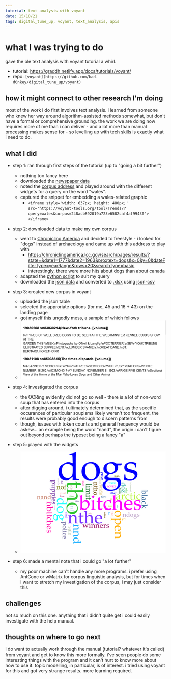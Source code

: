 ```yaml
---
tutorial: text analysis with voyant
date: 15/10/21
tags: digital_tune_up, voyant, text_analysis, apis
---
```


# what I was trying to do

gave the ole text analysis with voyant tutorial a whirl. 

+ tutorial: https://graddh.netlify.app/docs/tutorials/voyant/
+ repo: `[voyant](https://github.com/bad-d0nkey/digital_tune_up/voyant)`

## how it might connect to other research I'm doing

most of the work i do first involves text analysis. i learned from someone who knew her way around algorithm-assisted methods somewhat, but don't have a formal or comprehensive grounding. the work we are doing now requires more of me than i can deliver - and a lot more than manual processing makes sense for - so levelling up with tech skills is exactly what i need to do.

## what I did

+ step 1: ran through first steps of the tutorial (up to "going a bit further")
	+ nothing too fancy here
	+ downloaded the [newspaper data](cnd.xlsx)
	+ noted the [corpus address](https://voyant-tools.org/?corpus=248acb892019a723e6582caf4af99430) and played around with the different widgets for a query on the word "wales".
	+ captured the snippet for embedding a wales-related graphic 
		+ `<iframe style='width: 637px; height: 480px;' src='https://voyant-tools.org/tool/Trends/?query=wales&corpus=248acb892019a723e6582caf4af99430'></iframe>`
	
+ step 2: downloaded data to make my own corpus
	+ went to [Chronicling America](https://chroniclingamerica.loc.gov/) and decided to freestyle - i looked for "dogs" instead of archaeology and came up with this address to play with
		+  https://chroniclingamerica.loc.gov/search/pages/results/?state=&date1=1777&date2=1963&proxtext=dogs&x=0&y=0&dateFilterType=yearRange&rows=20&searchType=basic
		+ interestingly, there were more hits about dogs than about canada
	+ adapted the [python script](ca.py) to suit my query
	+ downloaded the [json data](data.json) and converted to [.xlsx](data.xlsx) using [json-csv](http://json-csv.com/)

+ step 3: created new corpus in voyant
	+ uploaded the json table
	+ selected the approriate options (for me, 45 and 16 + 43) on the landing page
	+ got myself [this](https://voyant-tools.org/?corpus=4f2fbfc002643d7b3296258a2d28804e) ungodly mess, a sample of which follows
	+ ![ungodly-mess](ungodly-mess.PNG)

+ step 4: investigated the corpus
	+ the OCRing evidently did not go so well - there is a lot of non-word soup that has entered into the corpus
	+ after digging around, i ultimately determined that, as the specific occurances of particular soupisms likely weren't too frequent, the results were probably good enough to discern patterns from 
	+ though, issues with token counts and general frequency would be askew... an example being the word "nand", the origin i can't figure out beyond perhaps the typeset being a fancy "a" 

+ step 5: played with the widgets
	+ ![dogs_cirrus](dogs_cirrus.png)	

+ step 6: made a mental note that i could go "a lot further"
	+ my poor machine can't handle any more programs. i prefer using AntConc or wMatrix for corpus linguistic analysis, but for times when i want to stretch my investigation of the corpus, i may just consider this 
	 	
## challenges 

not so much on this one. anything that i didn't quite get i could easily investigate with the help manual. 

## thoughts on where to go next

i do want to actually work through the manual (tutorial? whatever it's called) from voyant and get to know this more formally. i've seen people do some interesting things with the program and it can't hurt to know more about how to use it. topic modelling, in particular, is of interest. i tried using voyant for this and got very strange results. more learning required.
